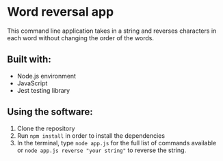 # Word reversal app

This command line application takes in a string and reverses characters in each word without changing the order of the words.

## Built with:
* Node.js environment
* JavaScript
* Jest testing library

## Using the software:
1. Clone the repository
2. Run ```npm install``` in order to install the dependencies
3. In the terminal, type ```node app.js``` for the full list of commands available or ```node app.js reverse "your string"``` to reverse the string.
